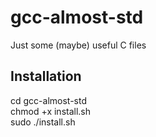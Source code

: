 # gcc-almost-std
Just some (maybe) useful C files
## Installation
cd gcc-almost-std<br />
chmod +x install.sh<br />
sudo ./install.sh<br />
